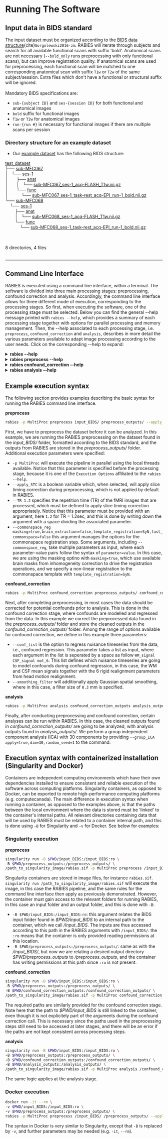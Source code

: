 # Running The Software

## Input data in BIDS standard

The input dataset must be organized according to the [BIDS data structure](https://bids.neuroimaging.io/){cite}`Gorgolewski2016-zm`. RABIES will iterate through subjects and search for all available functional scans with suffix 'bold'. Anatomical scans are not necessary (`--bold_only` runs preprocessing with only functional scans), but can improve registration quality. If anatomical scans are used for preprocessing, each functional scan will be matched to one corresponding anatomical scan with suffix `T1w` or `T2w` of the same subject/session. Extra files which don't have a functional or structural suffix will be ignored.
<br/>
<br/>
Mandatory BIDS specifications are:
* `sub-{subject ID}` and `ses-{session ID}` for both functional and anatomical images
* `bold` suffix for functional images
* `T1w` or `T2w` for anatomical images
* `run-{run #}` is necessary for functional images if there are multiple scans per session

### Directory structure for an example dataset
* Our [example dataset](http://doi.org/10.5281/zenodo.3937697) has the following BIDS structure:

<!DOCTYPE html>
<html>
<head>
 <meta http-equiv="Content-Type" content="text/html; charset=UTF-8">
 <meta name="Author" content="Made by 'tree'">
 <meta name="GENERATOR" content="$Version: $ tree v1.7.0 (c) 1996 - 2014 by Steve Baker, Thomas Moore, Francesc Rocher, Florian Sesser, Kyosuke Tokoro $">
  <!--
  BODY { font-family : ariel, monospace, sans-serif; }
  P { font-weight: normal; font-family : ariel, monospace, sans-serif; color: black; background-color: transparent;}
  B { font-weight: normal; color: black; background-color: transparent;}
  A:visited { font-weight : normal; text-decoration : none; background-color : transparent; margin : 0px 0px 0px 0px; padding : 0px 0px 0px 0px; display: inline; }
  A:link    { font-weight : normal; text-decoration : none; margin : 0px 0px 0px 0px; padding : 0px 0px 0px 0px; display: inline; }
  A:hover   { color : #000000; font-weight : normal; text-decoration : underline; background-color : yellow; margin : 0px 0px 0px 0px; padding : 0px 0px 0px 0px; display: inline; }
  A:active  { color : #000000; font-weight: normal; background-color : transparent; margin : 0px 0px 0px 0px; padding : 0px 0px 0px 0px; display: inline; }
  .VERSION { font-size: small; font-family : arial, sans-serif; }
  .NORM  { color: black;  background-color: transparent;}
  .FIFO  { color: purple; background-color: transparent;}
  .CHAR  { color: yellow; background-color: transparent;}
  .DIR   { color: blue;   background-color: transparent;}
  .BLOCK { color: yellow; background-color: transparent;}
  .LINK  { color: aqua;   background-color: transparent;}
  .SOCK  { color: fuchsia;background-color: transparent;}
  .EXEC  { color: green;  background-color: transparent;}
  -->
</head>
<body>
	<p>
	<a href="test_dataset">test_dataset</a><br>
	├── <a href="test_dataset/sub-MFC067/">sub-MFC067</a><br>
	│   └── <a href="test_dataset/sub-MFC067/ses-1/">ses-1</a><br>
	│   &nbsp;&nbsp;&nbsp; ├── <a href="test_dataset/sub-MFC067/ses-1/anat/">anat</a><br>
	│   &nbsp;&nbsp;&nbsp; │   └── <a href="test_dataset/sub-MFC067/ses-1/anat/sub-MFC067_ses-1_acq-FLASH_T1w.nii.gz">sub-MFC067_ses-1_acq-FLASH_T1w.nii.gz</a><br>
	│   &nbsp;&nbsp;&nbsp; └── <a href="test_dataset/sub-MFC067/ses-1/func/">func</a><br>
	│   &nbsp;&nbsp;&nbsp; &nbsp;&nbsp;&nbsp; └── <a href="test_dataset/sub-MFC067/ses-1/func/sub-MFC067_ses-1_task-rest_acq-EPI_run-1_bold.nii.gz">sub-MFC067_ses-1_task-rest_acq-EPI_run-1_bold.nii.gz</a><br>
	└── <a href="test_dataset/sub-MFC068/">sub-MFC068</a><br>
	&nbsp;&nbsp;&nbsp; └── <a href="test_dataset/sub-MFC068/ses-1/">ses-1</a><br>
	&nbsp;&nbsp;&nbsp; &nbsp;&nbsp;&nbsp; ├── <a href="test_dataset/sub-MFC068/ses-1/anat/">anat</a><br>
	&nbsp;&nbsp;&nbsp; &nbsp;&nbsp;&nbsp; │   └── <a href="test_dataset/sub-MFC068/ses-1/anat/sub-MFC068_ses-1_acq-FLASH_T1w.nii.gz">sub-MFC068_ses-1_acq-FLASH_T1w.nii.gz</a><br>
	&nbsp;&nbsp;&nbsp; &nbsp;&nbsp;&nbsp; └── <a href="test_dataset/sub-MFC068/ses-1/func/">func</a><br>
	&nbsp;&nbsp;&nbsp; &nbsp;&nbsp;&nbsp; &nbsp;&nbsp;&nbsp; └── <a href="test_dataset/sub-MFC068/ses-1/func/sub-MFC068_ses-1_task-rest_acq-EPI_run-1_bold.nii.gz">sub-MFC068_ses-1_task-rest_acq-EPI_run-1_bold.nii.gz</a><br>
	<br><br>
	</p>
	<p>

8 directories, 4 files
	<br><br>
	</p>
	<hr>
</body>
</html>

## Command Line Interface

RABIES is executed using a command line interface, within a terminal. The software is divided into three main processing stages: preprocessing, confound correction and analysis. Accordingly, the command line interface allows for three different mode of execution, corresponding to the processing stages. So first, when executing the software, one of the processing stage must be selected. Below you can find the general --help message printed with `rabies --help`, which provides a summary of each processing stage together with options for parallel processing and memory management. Then, the --help associated to each processing stage, i.e. `preprocess`, `confound_correction` and `analysis`, describes in more detail the various parameters available to adapt image processing according to the user needs. Click on the corresponding --help to expand:

<details><summary><b>rabies --help</b></summary>
<p>

```
usage: rabies [-h] [-p {Linear,MultiProc,SGE,SGEGraph,PBS,LSF,SLURM,SLURMGraph}] [--local_threads LOCAL_THREADS]
              [--scale_min_memory SCALE_MIN_MEMORY] [--min_proc MIN_PROC] [--verbose VERBOSE]
              Processing stage ...

RABIES performs multiple stages of rodent fMRI image processing, including preprocessing, 
confound correction, simple analyses and data quality assessment.

optional arguments:
  -h, --help            show this help message and exit

Processing options:
  The RABIES workflow is seperated into three main processing stages: preprocessing, 
  confound correction and analysis. Outputs from the preprocessing provide the inputs for
  the subsequent confound correction, and finally analysis.

  Processing stage      Description
    preprocess          
                        Conducts preprocessing on an input dataset in BIDS format. Preprocessing includes 
                        motion realignment, susceptibility distortions correction through non-linear 
                        registration, alignment to commonspace, anatomical parcellation and evaluation of 
                        nuisance timecourses.
                        
    confound_correction
                        
                        Flexible options for confound correction are applied directly on preprocessing outputs
                        from RABIES to derive cleaned timeseries. Various correction strategies, if selected, are
                        applied in the following order, following best practices from human litterature:
                           #1 - Compute and apply frame censoring mask (from FD and/or DVARS thresholds)
                           #2 - If --match_number_timepoints is selected, each scan is matched to the 
                               defined minimum_timepoint number of frames.
                           #3 - Linear/Quadratic detrending of fMRI timeseries and nuisance regressors
                           #4 - Apply ICA-AROMA.
                           #5 - If frequency filtering and frame censoring are applied, simulate data in censored
                               timepoints using the Lomb-Scargle periodogram, as suggested in Power et al. (2014, 
                               Neuroimage), for both the fMRI timeseries and nuisance regressors prior to filtering.
                           #6 - As recommended in Lindquist et al. (2019, Human brain mapping), make the nuisance 
                               regressors orthogonal to the temporal frequency filter.
                           #7 - Apply highpass and/or lowpass filtering on the fMRI timeseries (with simulated 
                               timepoints).
                           #8 - Re-apply the frame censoring mask onto filtered fMRI timeseries and nuisance 
                               regressors, taking out the simulated timepoints. Edge artefacts from frequency 
                               filtering can also be removed as recommended in Power et al. (2014, Neuroimage).
                           #9 - Apply confound regression using the selected nuisance regressors (see --conf_list
                               options).
                           #10 - Scaling of timeseries variance
                           #11 - Apply Gaussian spatial smoothing.
                        
    analysis            
                        Conduct simple resting-state functional connectivity (FC) analysis, or data quality
                        diagnosis, on cleaned timeseries after confound correction. Analysis options include
                        seed-based FC, whole-brain FC matrix, group-ICA and dual regression. --data_diagnosis
                        computes features of data quality at the individual scan and group levels, as in 
                        Desrosiers-Gregoire et al. (in prep)
                        

Execution Options:
  Options for parallel execution and memory management.

  -p {Linear,MultiProc,SGE,SGEGraph,PBS,LSF,SLURM,SLURMGraph}, --plugin {Linear,MultiProc,SGE,SGEGraph,PBS,LSF,SLURM,SLURMGraph}
                        Specify the nipype plugin for workflow execution.
                        Consult https://nipype.readthedocs.io/en/0.11.0/users/plugins.html for details.
                        (default: Linear)
                        
  --local_threads LOCAL_THREADS
                        For --plugin MultiProc, set the maximum number of processors run in parallel.
                        Defaults to number of CPUs.
                        (default: 12)
                        
  --scale_min_memory SCALE_MIN_MEMORY
                        For --plugin MultiProc, set the memory scaling factor attributed to nodes during
                        execution. Increase the scaling if memory crashes are reported.
                        (default: 1.0)
                        
  --min_proc MIN_PROC   For --plugin SGE/SGEGraph, scale the number of nodes attributed to jobs to
                        avoid memory crashes.
                        (default: 1)
                        
  --verbose VERBOSE     Set the verbose level. 0=WARNING, 1=INFO, 2 or above=DEBUG.
                        (default: 1)
```
</p>
</details>

<details><summary><b>rabies preprocess --help</b></summary>
<p>

```
usage: rabies preprocess [-h] [--bold_only] [--anat_autobox] [--bold_autobox] [--apply_despiking] [--HMC_option {intraSubjectBOLD,0,1,2,3}]
                         [--apply_slice_mc] [--detect_dummy] [--data_type {int16,int32,float32,float64}] [--anat_inho_cor ANAT_INHO_COR]
                         [--anat_robust_inho_cor ANAT_ROBUST_INHO_COR] [--bold_inho_cor BOLD_INHO_COR] [--bold_robust_inho_cor BOLD_ROBUST_INHO_COR]
                         [--commonspace_reg COMMONSPACE_REG] [--bold2anat_coreg BOLD2ANAT_COREG] [--nativespace_resampling NATIVESPACE_RESAMPLING]
                         [--commonspace_resampling COMMONSPACE_RESAMPLING] [--anatomical_resampling ANATOMICAL_RESAMPLING] [--apply_STC] [--TR TR]
                         [--tpattern {alt-z,alt-z2,seq-z,alt+z,alt+z2,seq+z}] [--stc_axis {X,Y,Z}] [--anat_template ANAT_TEMPLATE] 
                         [--interp_method {linear,cubic,quintic,heptic,wsinc5,wsinc9,fourier}]
                         [--brain_mask BRAIN_MASK]
                         [--WM_mask WM_MASK] [--CSF_mask CSF_MASK] [--vascular_mask VASCULAR_MASK] [--labels LABELS]
                         bids_dir output_dir

positional arguments:
  bids_dir              The root folder of the BIDS-formated input data directory.
                        
  output_dir            the output path to drop outputs from major preprocessing steps.
                        

optional arguments:
  -h, --help            show this help message and exit
  --bold_only           Apply preprocessing with only EPI scans. Commonspace registration is executed directly using
                        the corrected EPI 3D reference images. The commonspace registration simultaneously applies
                        distortion correction, this option will produce only commonspace outputs.
                        (default: False)
                        
  --anat_autobox        Crops out extra space around the brain on the structural image using AFNI's 3dAutobox
                        https://afni.nimh.nih.gov/pub/dist/doc/program_help/3dAutobox.html.
                        (default: False)
                        
  --bold_autobox        Crops out extra space around the brain on the EPI image using AFNI's 3dAutobox
                        https://afni.nimh.nih.gov/pub/dist/doc/program_help/3dAutobox.html.
                        (default: False)
                        
  --apply_despiking     Applies AFNI's 3dDespike https://afni.nimh.nih.gov/pub/dist/doc/program_help/3dDespike.html.
                        (default: False)
                        
  --HMC_option {intraSubjectBOLD,0,1,2,3}
                        Select an option for head motion realignment among the pre-built options from
                        https://github.com/ANTsX/ANTsR/blob/master/R/ants_motion_estimation.R.
                        (default: intraSubjectBOLD)
                        
  --apply_slice_mc      Whether to apply a slice-specific motion correction after initial volumetric HMC. This can 
                        correct for interslice misalignment resulting from within-TR motion. With this option, 
                        motion corrections and the subsequent resampling from registration are applied sequentially
                        since the 2D slice registrations cannot be concatenate with 3D transforms. 
                        (default: False)
                        
  --detect_dummy        Detect and remove initial dummy volumes from the EPI, and generate a reference EPI based on
                        these volumes if detected. Dummy volumes will be removed from the output preprocessed EPI.
                        (default: False)
                        
  --data_type {int16,int32,float32,float64}
                        Specify data format outputs to control for file size.
                        (default: float32)
                        

Registration Options:
  Customize registration operations and troubleshoot registration failures.

  --anat_inho_cor ANAT_INHO_COR
                        Select options for the inhomogeneity correction of the structural image.
                        * method: specify which registration strategy is employed for providing a brain mask.
                        *** Rigid: conducts only rigid registration.
                        *** Affine: conducts Rigid then Affine registration.
                        *** SyN: conducts Rigid, Affine then non-linear registration.
                        *** no_reg: skip registration.
                        *** N4_reg: previous correction script prior to version 0.3.1.
                        *** disable: disables the inhomogeneity correction.
                        * otsu_thresh: The inhomogeneity correction script necessitates an initial correction with a 
                         Otsu masking strategy (prior to registration of an anatomical mask). This option sets the 
                         Otsu threshold level to capture the right intensity distribution. 
                        *** Specify an integer among [0,1,2,3,4]. 
                        * multiotsu: Select this option to perform a staged inhomogeneity correction, where only 
                         lower intensities are initially corrected, then higher intensities are iteratively 
                         included to eventually correct the whole image. This technique may help with images with 
                         particularly strong inhomogeneity gradients and very low intensities.
                        *** Specify 'true' or 'false'. 
                        (default: method=SyN,otsu_thresh=2,multiotsu=false)
                        
  --anat_robust_inho_cor ANAT_ROBUST_INHO_COR
                        When selecting this option, inhomogeneity correction is executed twice to optimize 
                        outcomes. After completing an initial inhomogeneity correction step, the corrected outputs 
                        are co-registered to generate an unbiased template, using the same method as the commonspace 
                        registration. This template is then masked, and is used as a new target for masking during a 
                        second iteration of inhomogeneity correction. Using this dataset-specific template should 
                        improve the robustness of masking for inhomogeneity correction.
                        * apply: select 'true' to apply this option. 
                         *** Specify 'true' or 'false'. 
                        * masking: Combine masks derived from the inhomogeneity correction step to support 
                         registration during the generation of the unbiased template, and then during template 
                         registration.
                         *** Specify 'true' or 'false'. 
                        * brain_extraction: conducts brain extraction prior to template registration based on the 
                         combined masks from inhomogeneity correction. This will enhance brain edge-matching, but 
                         requires good quality masks. This should be selected along the 'masking' option.
                         *** Specify 'true' or 'false'. 
                        * template_registration: Specify a registration script for the alignment of the 
                         dataset-generated unbiased template to a reference template for masking.
                        *** Rigid: conducts only rigid registration.
                        *** Affine: conducts Rigid then Affine registration.
                        *** SyN: conducts Rigid, Affine then non-linear registration.
                        *** no_reg: skip registration.
                        (default: apply=false,masking=false,brain_extraction=false,template_registration=SyN)
                        
  --bold_inho_cor BOLD_INHO_COR
                        Same as --anat_inho_cor, but for the EPI images.
                        (default: method=Rigid,otsu_thresh=2,multiotsu=false)
                        
  --bold_robust_inho_cor BOLD_ROBUST_INHO_COR
                        Same as --anat_robust_inho_cor, but for the EPI images.
                        (default: apply=false,masking=false,brain_extraction=false,template_registration=SyN)
                        
  --commonspace_reg COMMONSPACE_REG
                        Specify registration options for the commonspace registration.
                        * masking: Combine masks derived from the inhomogeneity correction step to support 
                         registration during the generation of the unbiased template, and then during template 
                         registration.
                        *** Specify 'true' or 'false'. 
                        * brain_extraction: conducts brain extraction prior to template registration based on the 
                         combined masks from inhomogeneity correction. This will enhance brain edge-matching, but 
                         requires good quality masks. This should be selected along the 'masking' option.
                        *** Specify 'true' or 'false'. 
                        * template_registration: Specify a registration script for the alignment of the 
                         dataset-generated unbiased template to the commonspace atlas.
                        *** Rigid: conducts only rigid registration.
                        *** Affine: conducts Rigid then Affine registration.
                        *** SyN: conducts Rigid, Affine then non-linear registration.
                        *** no_reg: skip registration.
                        * fast_commonspace: Skip the generation of a dataset-generated unbiased template, and 
                         instead, register each scan independently directly onto the commonspace atlas, using the 
                         template_registration. This option can be faster, but may decrease the quality of 
                         alignment between subjects. 
                        *** Specify 'true' or 'false'. 
                        (default: masking=false,brain_extraction=false,template_registration=SyN,fast_commonspace=false)
                        
  --bold2anat_coreg BOLD2ANAT_COREG
                        Specify the registration script for cross-modal alignment between the EPI and structural
                        images. This operation is responsible for correcting EPI susceptibility distortions.
                        * masking: With this option, the brain masks obtained from the EPI inhomogeneity correction 
                         step are used to support registration.
                        *** Specify 'true' or 'false'. 
                        * brain_extraction: conducts brain extraction prior to registration using the EPI masks from 
                         inhomogeneity correction. This will enhance brain edge-matching, but requires good quality 
                         masks. This should be selected along the 'masking' option.
                        *** Specify 'true' or 'false'. 
                        * registration: Specify a registration script.
                        *** Rigid: conducts only rigid registration.
                        *** Affine: conducts Rigid then Affine registration.
                        *** SyN: conducts Rigid, Affine then non-linear registration.
                        *** no_reg: skip registration.
                        (default: masking=false,brain_extraction=false,registration=SyN)
                        

Resampling Options:
  The following options allow to resample the voxel dimensions for the preprocessed EPIs
  or for the anatomical images during registration.
  The resampling syntax must be 'dim1xdim2xdim3' (in mm), follwing the RAS axis convention
  (dim1=Right-Left, dim2=Anterior-Posterior, dim3=Superior-Inferior). If 'inputs_defined'
  is provided instead of axis dimensions, the original dimensions are preserved.

  --nativespace_resampling NATIVESPACE_RESAMPLING
                        Can specify a resampling dimension for the nativespace fMRI outputs.
                        (default: inputs_defined)
                        
  --commonspace_resampling COMMONSPACE_RESAMPLING
                        Can specify a resampling dimension for the commonspace fMRI outputs.
                        (default: inputs_defined)
                        
  --anatomical_resampling ANATOMICAL_RESAMPLING
                        
                        This specifies resampling dimensions for the anatomical registration targets. By 
                        default, images are resampled to isotropic resolution based on the smallest dimension
                        among the provided anatomical images (EPI images instead if --bold_only is True). 
                        Increasing voxel resampling size will increase registration speed at the cost of 
                        accuracy.
                        (default: inputs_defined)
                        

STC Options:
  Specify Slice Timing Correction (STC) info that is fed to AFNI's 3dTshift
  (https://afni.nimh.nih.gov/pub/dist/doc/program_help/3dTshift.html). The STC is applied
  in the anterior-posterior orientation, and thus RABIES assumes slices were acquired in
  this direction.

  --apply_STC           Select this option to apply the STC step.
                        (default: False)
                        
  --TR TR               Specify repetition time (TR) in seconds. (e.g. --TR 1.2)
                        (default: auto)
                        
  --tpattern {alt-z,alt-z2,seq-z,alt+z,alt+z2,seq+z}
                        Specify if interleaved ('alt') or sequential ('seq') acquisition, and specify in which 
                        direction (- or +) to apply the correction. If slices were acquired from front to back, 
                        the correction should be in the negative (-) direction. If slices were collected in an interleaved
                        order starting with the second or (second-to-last) slice, use 'alt+z2' or 'alt-z2'.
                        Refer to this discussion on the topic for more information https://github.com/CoBrALab/RABIES/discussions/217.
                        (default: alt-z)
                        
  --stc_axis {X,Y,Z}    Can specify over which axis of the image the STC must be applied. Generally, the correction 
                        should be over the Y axis, which corresponds to the anteroposterior axis in RAS convention. 
                        (default: Y)

  --interp_method {linear,cubic,quintic,heptic,wsinc5,wsinc9,fourier}
                        Can specify the interpolation method used for STC. Polynomial methods (e.g., linear, cubic, etc.)
                        will introduce greater autocorrelation to the interpolated timeseries, while wsinc and fourier methods
                        will introduce less (or none). Refer to this discussion on the topic for more information
                        https://github.com/CoBrALab/RABIES/discussions/267.
                        (default: fourier) 
            


Template Files:
  Specify commonspace template and associated mask/label files. By default, RABIES
  provides the mouse DSURQE atlas
  https://wiki.mouseimaging.ca/display/MICePub/Mouse+Brain+Atlases.

  --anat_template ANAT_TEMPLATE
                        Anatomical file for the commonspace atlas.
                        (default: /home/gabriel/.local/share/rabies/DSURQE_40micron_average.nii.gz)
                        
  --brain_mask BRAIN_MASK
                        Brain mask aligned with the template.
                        (default: /home/gabriel/.local/share/rabies/DSURQE_40micron_mask.nii.gz)
                        
  --WM_mask WM_MASK     White matter mask aligned with the template.
                        (default: /home/gabriel/.local/share/rabies/DSURQE_40micron_eroded_WM_mask.nii.gz)
                        
  --CSF_mask CSF_MASK   CSF mask aligned with the template.
                        (default: /home/gabriel/.local/share/rabies/DSURQE_40micron_eroded_CSF_mask.nii.gz)
                        
  --vascular_mask VASCULAR_MASK
                        Can provide a mask of major blood vessels to compute associated nuisance timeseries.
                        The default mask was generated by applying MELODIC ICA and selecting the resulting 
                        component mapping onto major brain vessels.
                        (default: /home/gabriel/.local/share/rabies/vascular_mask.nii.gz)
                        
  --labels LABELS       Labels file providing the atlas anatomical annotations.
                        (default: /home/gabriel/.local/share/rabies/DSURQE_40micron_labels.nii.gz)
```

</p>
</details>

<details><summary><b>rabies confound_correction --help</b></summary>
<p>

```
usage: rabies confound_correction [-h] [--nativespace_analysis] [--image_scaling {None,background_noise,global_variance,voxelwise_standardization}]
                                  [--detrending_order {linear,quadratic}]
                                  [--conf_list [{WM_signal,CSF_signal,vascular_signal,global_signal,aCompCor,mot_6,mot_24,mean_FD} ...]]
                                  [--frame_censoring FRAME_CENSORING] [--TR TR] [--highpass HIGHPASS] [--lowpass LOWPASS] [--edge_cutoff EDGE_CUTOFF]
                                  [--smoothing_filter SMOOTHING_FILTER] [--match_number_timepoints] [--ica_aroma ICA_AROMA] [--read_datasink]
                                  [--timeseries_interval TIMESERIES_INTERVAL]
                                  preprocess_out output_dir

positional arguments:
  preprocess_out        path to RABIES preprocessing output directory.
                        
  output_dir            path for confound correction output directory.
                        

optional arguments:
  -h, --help            show this help message and exit
  --nativespace_analysis
                        Conduct confound correction and analysis in native space.
                        (default: False)
                        
  --image_scaling {None,background_noise,global_variance,voxelwise_standardization}
                        Select an option for scaling the image variance to match the intensity profile of 
                        different scans and avoid biases in data variance and amplitude estimation during analysis.
                        The variance explained from confound regression is also scaled accordingly for later use with 
                        --data_diagnosis. 
                        *** None: No scaling is applied, only detrending.
                        *** background_noise: a mask is derived to map background noise, and scale the image 
                           intensity relative to the noise standard deviation. 
                        *** global_variance: After applying confound correction, the cleaned timeseries are scaled 
                           according to the total standard deviation of all voxels, to scale total variance to 1. 
                        *** voxelwise_standardization: After applying confound correction, each voxel is separately 
                           scaled to unit variance (z-scoring). 
                        (default: None)
                        
  --detrending_order {linear,quadratic}
                        Select between linear or quadratic (second-order) detrending of voxel timeseries.
                        (default: linear)
                        
  --conf_list [{WM_signal,CSF_signal,vascular_signal,global_signal,aCompCor,mot_6,mot_24,mean_FD} ...]
                        Select list of nuisance regressors that will be applied on voxel timeseries, i.e., confound
                        regression.
                        *** WM/CSF/vascular/global_signal: correspond to mean signal from WM/CSF/vascular/brain 
                           masks.
                        *** mot_6: 6 rigid head motion correction parameters.
                        *** mot_24: mot_6 + their temporal derivative, then all 12 parameters squared, as in 
                           Friston et al. (1996, Magnetic Resonance in Medicine).
                        *** aCompCor: method from Muschelli et al. (2014, Neuroimage), where component timeseries
                           are obtained using PCA, conducted on the combined WM and CSF masks voxel timeseries. 
                           Components adding up to 50 percent of the variance are included.
                        *** mean_FD: the mean framewise displacement timecourse.
                        (default: [])
                        
  --frame_censoring FRAME_CENSORING
                        Censor frames that are highly corrupted (i.e. 'scrubbing'). 
                        * FD_censoring: Apply frame censoring based on a framewise displacement threshold. The frames 
                         that exceed the given threshold, together with 1 back and 2 forward frames will be masked 
                         out, as in Power et al. (2012, Neuroimage).
                        *** Specify 'true' or 'false'. 
                        * FD_threshold: the FD threshold in mm. 
                        * DVARS_censoring: Will remove timepoints that present outlier values on the DVARS metric 
                         (temporal derivative of global signal). This method will censor timepoints until the 
                         distribution of DVARS values across time does not contain outliers values above or below 2.5 
                         standard deviations.
                        *** Specify 'true' or 'false'. 
                        * minimum_timepoint: Can set a minimum number of timepoints remaining after frame censoring. 
                         If the threshold is not met, an empty file is generated and the scan is not considered in 
                         further steps. 
                        (default: FD_censoring=false,FD_threshold=0.05,DVARS_censoring=false,minimum_timepoint=3)
                        
  --TR TR               Specify repetition time (TR) in seconds. (e.g. --TR 1.2)
                        (default: auto)
                        
  --highpass HIGHPASS   Specify highpass filter frequency.
                        (default: None)
                        
  --lowpass LOWPASS     Specify lowpass filter frequency.
                        (default: None)
                        
  --edge_cutoff EDGE_CUTOFF
                        Specify the number of seconds to cut at beginning and end of acquisition if applying a
                        frequency filter. Frequency filters generate edge effects at begining and end of the
                        timeseries. We recommend to cut those timepoints (around 30sec at both end for 0.01Hz 
                        highpass.).
                        (default: 0)
                        
  --smoothing_filter SMOOTHING_FILTER
                        Specify filter size in mm for spatial smoothing. Will apply nilearn's function 
                        https://nilearn.github.io/modules/generated/nilearn.image.smooth_img.html
                        (default: None)
                        
  --match_number_timepoints
                        With this option, only a subset of the timepoints are kept post-censoring to match the 
                        --minimum_timepoint number for all scans. This can be conducted to avoid inconsistent 
                        temporal degrees of freedom (tDOF) between scans during downstream analysis. We recommend 
                        selecting this option if a significant confounding effect of tDOF is detected during --data_diagnosis.
                        The extra timepoints removed are randomly selected among the set available post-censoring.
                        (default: False)
                        
  --ica_aroma ICA_AROMA
                        Apply ICA-AROMA denoising (Pruim et al. 2015). The original classifier was modified to incorporate 
                        rodent-adapted masks and classification hyperparameters.
                        * apply: apply the denoising.
                        *** Specify 'true' or 'false'. 
                        * dim: Specify a pre-determined number of MELODIC components to derive. '0' will use an automatic 
                         estimator. 
                        * random_seed: For reproducibility, this option sets a fixed random seed for MELODIC. 
                        (default: apply=false,dim=0,random_seed=1)
                        
  --read_datasink       
                        Choose this option to read preprocessing outputs from datasinks instead of the saved 
                        preprocessing workflow graph. This allows to run confound correction without having 
                        available RABIES preprocessing folders, but the targetted datasink folders must follow the
                        structure of RABIES preprocessing.
                        (default: False)
                        
  --timeseries_interval TIMESERIES_INTERVAL
                        Before confound correction, can crop the timeseries within a specific interval.
                        e.g. '0,80' for timepoint 0 to 80.
                        (default: all)
```

</p>
</details>


<details><summary><b>rabies analysis --help</b></summary>
<p>

```
usage: rabies analysis [-h] [--scan_list [SCAN_LIST ...]] [--prior_maps PRIOR_MAPS] [--prior_bold_idx [PRIOR_BOLD_IDX ...]]
                       [--prior_confound_idx [PRIOR_CONFOUND_IDX ...]] [--data_diagnosis] [--seed_list [SEED_LIST ...]]
                       [--seed_prior_list [SEED_PRIOR_LIST ...]] [--FC_matrix] [--ROI_type {parcellated,voxelwise}] [--ROI_csv ROI_CSV]
                       [--group_ica GROUP_ICA] [--DR_ICA] [--NPR_temporal_comp NPR_TEMPORAL_COMP] [--NPR_spatial_comp NPR_SPATIAL_COMP]
                       confound_correction_out output_dir

positional arguments:
  confound_correction_out
                        path to RABIES confound correction output directory.
                        
  output_dir            path for analysis outputs.
                        

optional arguments:
  -h, --help            show this help message and exit
  --scan_list [SCAN_LIST ...]
                        This option offers to run the analysis on a subset of the scans. The scans are selected by
                        providing the full path to the corresponding EPI file in the input BIDS folder. The list 
                        of scan can be specified manually as a list of file name '--scan_list scan1.nii.gz 
                        scan2.nii.gz ...' or the files can be imbedded into a .txt file with one filename per row.
                        By default, 'all' will use all the scans previously processed.
                        (default: ['all'])
                        
  --prior_maps PRIOR_MAPS
                        Provide a 4D nifti image with a series of spatial priors representing common sources of
                        signal (e.g. ICA components from a group-ICA run). This 4D prior map file will be used for 
                        Dual regression, Dual ICA and --data_diagnosis. The RABIES default corresponds to a MELODIC 
                        run on a combined group of anesthetized-ventilated and awake mice. Confound correction 
                        consisted of highpass at 0.01 Hz, FD censoring at 0.03mm, DVARS censoring, and 
                        mot_6,WM_signal,CSF_signal as regressors.
                        (default: /home/gabriel/.local/share/rabies/melodic_IC.nii.gz)
                        
  --prior_bold_idx [PRIOR_BOLD_IDX ...]
                        Specify the indices for the priors corresponding to BOLD sources from --prior_maps. These will
                        be fitted during Dual ICA and provide the BOLD components during --data_diagnosis.
                        (default: [5, 12, 19])
                        
  --prior_confound_idx [PRIOR_CONFOUND_IDX ...]
                        Specify the indices for the confound components from --prior_maps. This is pertinent for the
                        --data_diagnosis outputs.
                        (default: [0, 1, 2, 6, 7, 8, 9, 10, 11, 13, 14, 21, 22, 24, 26, 28, 29])
                        
  --data_diagnosis      This option carries out the spatiotemporal diagnosis as described in Desrosiers-Gregoire et al. 
                        The diagnosis generates key temporal and spatial features both at the scan level and the group
                        level, allowing the identification of sources of confounds and data quality issues. We recommend 
                        using this data diagnosis workflow, more detailed in the publication, to improve the control for 
                        data quality issues and prevent the corruptions of analysis outputs.
                        (default: False)
                        
  --seed_list [SEED_LIST ...]
                        Can provide a list of Nifti files providing a mask for an anatomical seed, which will be used
                        to evaluate seed-based connectivity maps using on Pearson's r. Each seed must consist of 
                        a binary mask representing the ROI in commonspace.
                        (default: [])
                        
  --seed_prior_list [SEED_PRIOR_LIST ...]
                        For analysis QC of seed-based FC during --data_diagnosis, prior network maps are required for 
                        each seed provided in --seed_list. Provide the list of prior files in matching order of the 
                        --seed_list arguments to match corresponding seed maps.
                        (default: [])
                        
  --FC_matrix           Compute whole-brain connectivity matrices using Pearson's r between ROI timeseries.
                        (default: False)
                        
  --ROI_type {parcellated,voxelwise}
                        Define ROIs for --FC_matrix between 'parcellated' from the provided atlas during preprocessing,
                        or 'voxelwise' to derive the correlations between every voxel.(default: parcellated)
                        
  --ROI_csv ROI_CSV     A CSV file with the ROI names matching the ROI index numbers in the atlas labels Nifti file. 
                        A copy of this file is provided along the FC matrix generated for each subject.
                        (default: /home/gabriel/.local/share/rabies/DSURQE_40micron_labels.nii.gz)
                        
  --group_ica GROUP_ICA
                        Perform group-ICA using FSL's MELODIC on the whole dataset's cleaned timeseries.
                        Note that confound correction must have been conducted on commonspace outputs.
                        * apply: compute group-ICA.
                        *** Specify 'true' or 'false'. 
                        * dim: Specify a pre-determined number of MELODIC components to derive. '0' will use an automatic 
                         estimator. 
                        * random_seed: For reproducibility, this option sets a fixed random seed for MELODIC. 
                        (default: apply=false,dim=0,random_seed=1)
                        
  --DR_ICA              Conduct dual regression on each subject timeseries, using the priors from --prior_maps. The
                        linear coefficients from both the first and second regressions will be provided as outputs.
                        Requires that confound correction was conducted on commonspace outputs.
                        (default: False)
                        
  --NPR_temporal_comp NPR_TEMPORAL_COMP
                        Option for performing Neural Prior Recovery (NPR). Specify with this option how many extra 
                        subject-specific sources will be computed to account for non-prior confounds. This options 
                        specifies the number of temporal components to compute. After computing 
                        these sources, NPR will provide a fit for each prior in --prior_maps indexed by --prior_bold_idx.
                        Specify at least 0 extra sources to run NPR.
                        (default: -1)
                        
  --NPR_spatial_comp NPR_SPATIAL_COMP
                        Same as --NPR_temporal_comp, but specify how many spatial components to compute (which are 
                        additioned to the temporal components).
                        (default: -1)
```

</p>
</details>


## Example execution syntax
The following section provides examples describing the basic syntax for running the RABIES command line interface.


**preprocess**
```sh
rabies -p MultiProc preprocess input_BIDS/ preprocess_outputs/ --apply_STC --TR 1.2 --commonspace_reg masking=true,brain_extraction=false,template_registration=SyN,fast_commonspace=false
```
First, we have to preprocess the dataset before it can be analyzed. In this example, we are running the RABIES preprocessing on the dataset found in the *input_BIDS/* folder, formatted according to the BIDS standard, and the outputs from RABIES are stored in the *preprocess_outputs/* folder. Additional execution parameters were specified: 
* `-p MultiProc` will execute the pipeline in parallel using the local threads available. Notice that this parameter is specified before the processing stage, because it is one of the `Execution Options` affiliated to the `rabies --help`.
* `--apply_STC` is a boolean variable which, when selected, will apply slice timing correction during preprocessing, which is not applied by default in RABIES.
* `--TR 1.2` specifies the repetition time (TR) of the fMRI images that are processed, which must be defined to apply slice timing correction appropriately. Notice that this parameter must be provided with an argument, here `1.2` for TR = 1.2sec, and this is done by writing down the argument with a space dividing the associated parameter.
* `--commonspace_reg masking=true,brain_extraction=false,template_registration=SyN,fast_commonspace=false` this argument manages the options for the commonspace registration step. Some arguments, including `--commonspace_reg`, take multiple parameters as input, where each parameter-value pairs follow the syntax of `parameter=value`. In this case, we are using the masking optino with `masking=true`, which use available brain masks from inhomogeneity correction to drive the registration operations, and we specify a non-linear registration to the commonspace template with `template_registration=SyN`.

**confound_correction**
```sh
rabies -p MultiProc confound_correction preprocess_outputs/ confound_correction_outputs/ --conf_list WM_signal CSF_signal vascular_signal mot_6 --smoothing_filter 0.3 
```
Next, after completing preprocessing, in most cases the data should be corrected for potential confounds prior to analysis. This is done in the confound correction stage, where confounds are modelled and regressed from the data. In this example we correct the preprocessed data found in the *preprocess_outputs/* folder and store the cleaned outputs in the *confound_correction_outputs/* folder. Among the range of options available for confound correction, we define in this example three parameters:
* `--conf_list` is the option to regress nuisance timeseries from the data, i.e., confound regression. This parameter takes a list as input, where each argument in the list is seperated by a space as follow `WM_signal CSF_signal mot_6`. This list defines which nuisance timeseries are going to model confounds during confound regression, in this case, the WM and CSF mean signals together with the 6 rigid realignment parameters from head motion realignment.
* `--smoothing_filter` will additionally apply Gaussian spatial smoothing, where in this case, a filter size of `0.3` mm is specified.

**analysis**
```sh
rabies -p MultiProc analysis confound_correction_outputs analysis_outputs/ --group_ICA apply=true,dim=30,random_seed=1
```
Finally, after conducting preprocessing and confound correction, certain analyses can be run within RABIES. In this case, the cleaned outputs found in *confound_correction_outputs/* are going to be analyzed, with analysis outputs found in *analysis_outputs/*. We perform a group independent component analysis (ICA) with 30 components by providing `--group_ICA apply=true,dim=30,random_seed=1` to the command.

## Execution syntax with containerized installation (Singularity and Docker)

Containers are independent computing environments which have their own dependencies installed to ensure consistent and reliable
execution of the software across computing platforms. Singularity containers, as opposed to Docker, can be exported to remote high-performance computing platforms (e.g. computecanada). The main difference in execution syntax when running a container, as opposed to the examples above, is that the paths between the local environment where the data is stored must be 'linked' to the container's internal paths. All relevant directories containing data that will be used by RABIES must be related to a container internal path, and this is done using `-B` for Singularity and `-v` for Docker. See below for examples:

### Singularity execution

**preprocess**
```sh
singularity run -B $PWD/input_BIDS:/input_BIDS:ro \
-B $PWD/preprocess_outputs:/preprocess_outputs/ \
/path_to_singularity_image/rabies.sif -p MultiProc preprocess /input_BIDS/ /preprocess_outputs/ --apply_STC --TR 1.2 --commonspace_reg masking=true,brain_extraction=false,template_registration=SyN,fast_commonspace=false
```
Singularity containers are stored in image files, for instance `rabies.sif`. `singularity run /path_to_singularity_image/rabies.sif` will execute the image, in this case the RABIES pipeline, and the same rules for the command line interface then apply as previously demonstrated. However, the container must gain access to the relevant folders for running RABIES, in this case an input folder and an output folder, and this is done with `-B`:
* `-B $PWD/input_BIDS:/input_BIDS:ro`: this argument relates the BIDS input folder found in *$PWD/input_BIDS* to an internal path to the container, which we call */input_BIDS*. The inputs are thus accessed according to this path in the RABIES arguments with `/input_BIDS/`. the `:ro` means that the container is only provided reading permissions at this location.
* `-B $PWD/preprocess_outputs:/preprocess_outputs/`: same as with the */input_BIDS/*, but now we are relating a desired output directory *$PWD/preprocess_outputs* to */preprocess_outputs*, and the container has writing permissions at this path since `:ro` is not present.


**confound_correction**
```sh
singularity run -B $PWD/input_BIDS:/input_BIDS:ro \
-B $PWD/preprocess_outputs:/preprocess_outputs/ \
-B $PWD/confound_correction_outputs:/confound_correction_outputs/ \
/path_to_singularity_image/rabies.sif -p MultiProc confound_correction /preprocess_outputs/ /confound_correction_outputs/ --conf_list WM_signal CSF_signal vascular_signal mot_6 --smoothing_filter 0.3 
```
The required paths are similarly provided for the confound correction stage. Note here that the path to *$PWD/input_BIDS* is still linked to the container, even though it is not explicitely part of the arguments during the confound correction call. This is necessary since the paths used in the preprocessing steps still need to be accessed at later stages, and there will be an error if the paths are not kept consistent across processing steps.

**analysis**
```sh
singularity run -B $PWD/input_BIDS:/input_BIDS:ro \
-B $PWD/preprocess_outputs:/preprocess_outputs/ \
-B $PWD/confound_correction_outputs:/confound_correction_outputs/ \
-B $PWD/analysis_outputs:/analysis_outputs/ \
/path_to_singularity_image/rabies.sif -p MultiProc analysis /confound_correction_outputs /analysis_outputs/ --group_ICA apply=true,dim=30,random_seed=1
```
The same logic applies at the analysis stage.
<br/>

### Docker execution
```sh
docker run -it --rm \
-v $PWD/input_BIDS:/input_BIDS:ro \
-v $PWD/preprocess_outputs:/preprocess_outputs/ \
rabies -p MultiProc preprocess /input_BIDS/ /preprocess_outputs/ --apply_STC --TR 1.2 masking=true,brain_extraction=false,template_registration=SyN,fast_commonspace=false
```
The syntax in Docker is very similar to Singularity, except that `-B` is replaced by `-v`, and further parameters may be needed (e.g. `-it`, `--rm`).


